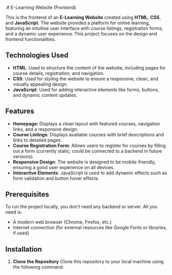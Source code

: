  .# E-Learning Website (Frontend)

This is the frontend of an **E-Learning Website** created using **HTML**, **CSS**, and **JavaScript**. The website provides a platform for online learning, featuring an intuitive user interface with course listings, registration forms, and a dynamic user experience. This project focuses on the design and frontend functionalities.

## Technologies Used
- **HTML**: Used to structure the content of the website, including pages for course details, registration, and navigation.
- **CSS**: Used for styling the website to ensure a responsive, clean, and visually appealing design.
- **JavaScript**: Used for adding interactive elements like forms, buttons, and dynamic content updates.

## Features
- **Homepage**: Displays a clean layout with featured courses, navigation links, and a responsive design.
- **Course Listings**: Displays available courses with brief descriptions and links to detailed pages.
- **Course Registration Form**: Allows users to register for courses by filling out a form (currently static; could be connected to a backend in future versions).
- **Responsive Design**: The website is designed to be mobile-friendly, ensuring a good user experience on all devices.
- **Interactive Elements**: JavaScript is used to add dynamic effects such as form validation and button hover effects.

## Prerequisites
To run the project locally, you don’t need any backend or server. All you need is:
- A modern web browser (Chrome, Firefox, etc.)
- Internet connection (for external resources like Google Fonts or libraries, if used)

## Installation

1. **Clone the Repository**
   Clone this repository to your local machine using the following command:
   ```bash
   
